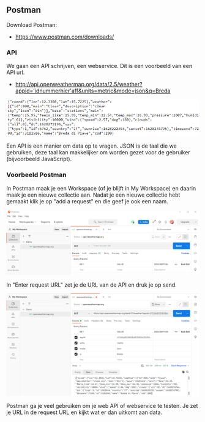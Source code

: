 ## Postman

Download Postman:

- https://www.postman.com/downloads/

### API

We gaan een API schrijven, een webservice. Dit is een voorbeeld van een API url.

- http://api.openweathermap.org/data/2.5/weather?appid='idnummerhier'aff&units=metric&mode=json&q=Breda

![img.png](img.png)

Een API is een manier om data op te vragen. JSON is de taal die we gebruiken, deze taal kan makkelijker om worden gezet voor de gebruiker (bijvoorbeeld JavaScript).

### Voorbeeld Postman

In Postman maak je een Workspace (of je blijft in My Workspace) en daarin maak je een nieuwe collectie aan. Nadat je een nieuwe collectie hebt gemaakt klik je op "add a request" en die geef je ook een naam.

![img2.png](img2.png)

In "Enter request URL" zet je de URL van de API en druk je op send.

![img3.png](img3.png)

Postman ga je veel gebruiken om je web API of webservice te testen. Je zet je URL in de request URL en kijkt wat er dan uitkomt aan data.

